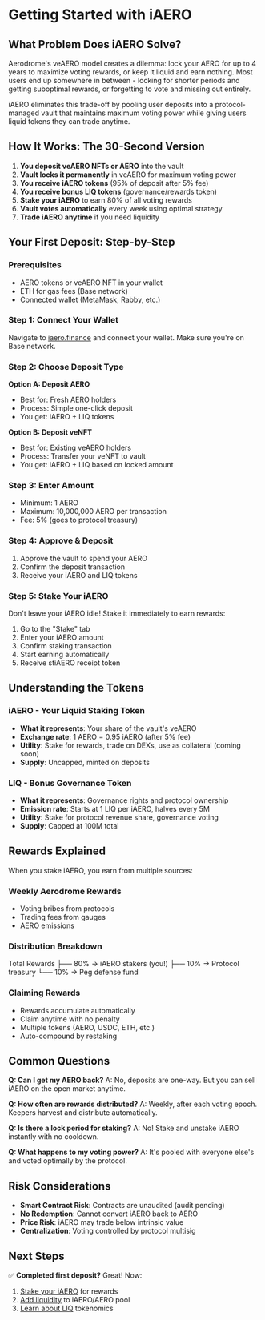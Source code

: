 # Getting Started with iAERO

## What Problem Does iAERO Solve?

Aerodrome's veAERO model creates a dilemma: lock your AERO for up to 4 years to maximize voting rewards, or keep it liquid and earn nothing. Most users end up somewhere in between - locking for shorter periods and getting suboptimal rewards, or forgetting to vote and missing out entirely.

iAERO eliminates this trade-off by pooling user deposits into a protocol-managed vault that maintains maximum voting power while giving users liquid tokens they can trade anytime.

## How It Works: The 30-Second Version

1. **You deposit veAERO NFTs or AERO** into the vault
2. **Vault locks it permanently** in veAERO for maximum voting power
3. **You receive iAERO tokens** (95% of deposit after 5% fee)
4. **You receive bonus LIQ tokens** (governance/rewards token)
5. **Stake your iAERO** to earn 80% of all voting rewards
6. **Vault votes automatically** every week using optimal strategy
7. **Trade iAERO anytime** if you need liquidity

## Your First Deposit: Step-by-Step

### Prerequisites
- AERO tokens or veAERO NFT in your wallet
- ETH for gas fees (Base network)
- Connected wallet (MetaMask, Rabby, etc.)

### Step 1: Connect Your Wallet
Navigate to [iaero.finance](https://iaero.finance) and connect your wallet. Make sure you're on Base network.

### Step 2: Choose Deposit Type

**Option A: Deposit AERO**
- Best for: Fresh AERO holders
- Process: Simple one-click deposit
- You get: iAERO + LIQ tokens

**Option B: Deposit veNFT**
- Best for: Existing veAERO holders
- Process: Transfer your veNFT to vault
- You get: iAERO + LIQ based on locked amount

### Step 3: Enter Amount
- Minimum: 1 AERO
- Maximum: 10,000,000 AERO per transaction
- Fee: 5% (goes to protocol treasury)

### Step 4: Approve & Deposit
1. Approve the vault to spend your AERO
2. Confirm the deposit transaction
3. Receive your iAERO and LIQ tokens

### Step 5: Stake Your iAERO
Don't leave your iAERO idle! Stake it immediately to earn rewards:
1. Go to the "Stake" tab
2. Enter your iAERO amount
3. Confirm staking transaction
4. Start earning automatically
5. Receive stiAERO receipt token

## Understanding the Tokens

### iAERO - Your Liquid Staking Token
- **What it represents**: Your share of the vault's veAERO
- **Exchange rate**: 1 AERO = 0.95 iAERO (after 5% fee)
- **Utility**: Stake for rewards, trade on DEXs, use as collateral (coming soon)
- **Supply**: Uncapped, minted on deposits

### LIQ - Bonus Governance Token
- **What it represents**: Governance rights and protocol ownership
- **Emission rate**: Starts at 1 LIQ per iAERO, halves every 5M
- **Utility**: Stake for protocol revenue share, governance voting
- **Supply**: Capped at 100M total

## Rewards Explained

When you stake iAERO, you earn from multiple sources:

### Weekly Aerodrome Rewards
- Voting bribes from protocols
- Trading fees from gauges
- AERO emissions

### Distribution Breakdown


Total Rewards
├── 80% → iAERO stakers (you!)
├── 10% → Protocol treasury
└── 10% → Peg defense fund

### Claiming Rewards
- Rewards accumulate automatically
- Claim anytime with no penalty
- Multiple tokens (AERO, USDC, ETH, etc.)
- Auto-compound by restaking

## Common Questions

**Q: Can I get my AERO back?**
A: No, deposits are one-way. But you can sell iAERO on the open market anytime.

**Q: How often are rewards distributed?**
A: Weekly, after each voting epoch. Keepers harvest and distribute automatically.

**Q: Is there a lock period for staking?**
A: No! Stake and unstake iAERO instantly with no cooldown.

**Q: What happens to my voting power?**
A: It's pooled with everyone else's and voted optimally by the protocol.

## Risk Considerations

- **Smart Contract Risk**: Contracts are unaudited (audit pending)
- **No Redemption**: Cannot convert iAERO back to AERO
- **Price Risk**: iAERO may trade below intrinsic value
- **Centralization**: Voting controlled by protocol multisig

## Next Steps

✅ **Completed first deposit?** Great! Now:
1. [Stake your iAERO](guides/staking-iaero.md) for rewards
2. [Add liquidity](guides/providing-liquidity.md) to iAERO/AERO pool
3. [Learn about LIQ](tokenomics/liq-token.md) tokenomics
